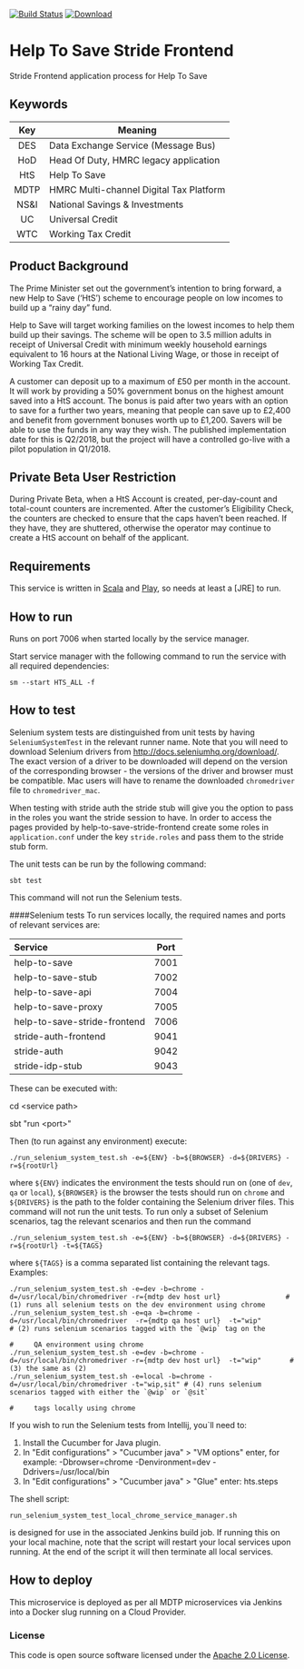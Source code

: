 [![Build Status](https://travis-ci.org/hmrc/help-to-save-stride-frontend.svg)](https://travis-ci.org/hmrc/help-to-save-stride-frontend) [ ![Download](https://api.bintray.com/packages/hmrc/releases/help-to-save-stride-frontend/images/download.svg) ](https://bintray.com/hmrc/releases/help-to-save-stride-frontend/_latestVersion)

# Help To Save Stride Frontend 

Stride Frontend application process for Help To Save

## Keywords

| Key | Meaning |
|:----------------:|-------------|
|DES| Data Exchange Service (Message Bus) |
|HoD| Head Of Duty, HMRC legacy application |
|HtS| Help To Save |
|MDTP| HMRC Multi-channel Digital Tax Platform |
|NS&I| National Savings & Investments |
|UC| Universal Credit|
|WTC| Working Tax Credit|



## Product Background

The Prime Minister set out the government’s intention to bring forward, a new Help to Save
(‘HtS’) scheme to encourage people on low incomes to build up a “rainy day” fund.

Help to Save will target working families on the lowest incomes to help them build up their
savings. The scheme will be open to 3.5 million adults in receipt of Universal Credit with
minimum weekly household earnings equivalent to 16 hours at the National Living Wage, or 
those in receipt of Working Tax Credit.

A customer can deposit up to a maximum of £50 per month in the account. It will work by
providing a 50% government bonus on the highest amount saved into a HtS account. The
bonus is paid after two years with an option to save for a further two years, meaning that people
can save up to £2,400 and benefit from government bonuses worth up to £1,200. Savers will be
able to use the funds in any way they wish. The published implementation date for this is Q2/2018,
but the project will have a controlled go-live with a pilot population in Q1/2018.

## Private Beta User Restriction

During Private Beta, when a HtS Account is created, per-day-count and total-count counters are 
incremented. After the customer’s Eligibility Check, the counters are checked to ensure that the 
caps haven’t been reached. If they have, they are shuttered, otherwise the operator may continue
to create a HtS account on behalf of the applicant.

Requirements
------------

This service is written in [Scala](http://www.scala-lang.org/) and [Play](http://playframework.com/), so needs at least a [JRE] to run.

## How to run

Runs on port 7006 when started locally by the service manager.

Start service manager with the following command to run the service with all required dependencies:

```
sm --start HTS_ALL -f
```


## How to test
Selenium system tests are distinguished from unit tests by having `SeleniumSystemTest` in the relevant runner name. Note
that you will need to download Selenium drivers from http://docs.seleniumhq.org/download/. The exact version of a driver
to be downloaded will depend on the version of the corresponding browser - the versions of the driver and browser must be
compatible. Mac users will have to rename the downloaded `chromedriver` file to `chromedriver_mac`.

When testing with stride auth the stride stub will give you the option to pass in the roles you
want the stride session to have. In order to access the pages provided by help-to-save-stride-frontend
create some roles in `application.conf` under the key `stride.roles` and pass them to the stride
stub form.

The unit tests can be run by the following command:
```
sbt test
```
This command will not run the Selenium tests.

####Selenium tests
To run services locally, the required names and ports of relevant services are:

Service | Port 
|:-----------|:---------:|
help-to-save|7001
help-to-save-stub|7002
help-to-save-api|7004
help-to-save-proxy|7005
help-to-save-stride-frontend|7006
stride-auth-frontend|9041
stride-auth|9042
stride-idp-stub|9043

These can be executed with:

cd \<service path\>

sbt "run \<port\>"

Then (to run against any environment) execute:
 ```
 ./run_selenium_system_test.sh -e=${ENV} -b=${BROWSER} -d=${DRIVERS} -r=${rootUrl}
```
where `${ENV}` indicates the environment the tests should run on (one of `dev`, `qa` or `local`), `${BROWSER}` is
the browser the tests should run on `chrome` and `${DRIVERS}` is the path to the folder
containing the Selenium driver files. This command will not run the unit tests. To run only a subset of
Selenium scenarios, tag the relevant scenarios and then run the command
 ```
 ./run_selenium_system_test.sh -e=${ENV} -b=${BROWSER} -d=${DRIVERS} -r=${rootUrl} -t=${TAGS}
 ```
where `${TAGS}` is a comma separated list containing the relevant tags. Examples:

```
./run_selenium_system_test.sh -e=dev -b=chrome -d=/usr/local/bin/chromedriver -r={mdtp dev host url}                # (1) runs all selenium tests on the dev environment using chrome
./run_selenium_system_test.sh -e=qa -b=chrome -d=/usr/local/bin/chromedriver  -r={mdtp qa host url}  -t="wip"        # (2) runs selenium scenarios tagged with the `@wip` tag on the
                                                                                             #     QA environment using chrome
./run_selenium_system_test.sh -e=dev -b=chrome -d=/usr/local/bin/chromedriver -r={mdtp dev host url}  -t="wip"       # (3) the same as (2)
./run_selenium_system_test.sh -e=local -b=chrome -d=/usr/local/bin/chromedriver -t="wip,sit" # (4) runs selenium scenarios tagged with either the `@wip` or `@sit`
                                                                                             #     tags locally using chrome
```

If you wish to run the Selenium tests from Intellij, you`ll need to:
1. Install the Cucumber for Java plugin.
2. In "Edit configurations" > "Cucumber java" > "VM options" enter, for example: -Dbrowser=chrome -Denvironment=dev -Ddrivers=/usr/local/bin
3. In "Edit configurations" > "Cucumber java" > "Glue" enter: hts.steps

The shell script: 
```
run_selenium_system_test_local_chrome_service_manager.sh
```
is designed for use in the associated Jenkins build job. If running this on your local machine, note that the script 
will restart your local services upon running. At the end of the script it will then terminate all local services.
## How to deploy

This microservice is deployed as per all MDTP microservices via Jenkins into a Docker slug running on a Cloud Provider.

### License

This code is open source software licensed under the [Apache 2.0 License]("http://www.apache.org/licenses/LICENSE-2.0.html").
